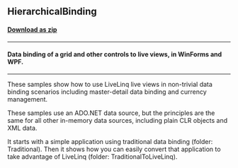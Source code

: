 ## HierarchicalBinding
#### [Download as zip](https://downgit.github.io/#/home?url=https://github.com/GrapeCity/ComponentOne-WPF-Samples/tree/master/NET_4.5.2/C1.WPF.DataSource/CS/LiveLinq/GettingStarted/HierarchicalBinding)
____
#### Data binding of a grid and other controls to live views, in WinForms and WPF.
____
These samples show how to use LiveLinq live views in non-trivial data binding
scenarios including master-detail data binding and currency management.

These samples use an ADO.NET data source, but the principles are the same for
all other in-memory data sources, including plain CLR objects and XML data.

It starts with a simple application using traditional data binding
(folder: Traditional). Then it shows how you can easily convert that
application to take advantage of LiveLinq (folder: TraditionalToLiveLinq).



